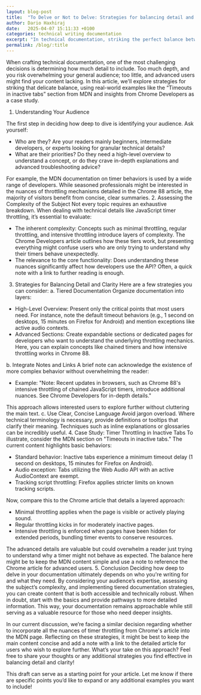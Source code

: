 ```yaml
---
layout: blog-post
title:  "To Delve or Not to Delve: Strategies for balancing detail and clarity in documentation"
author: Dario Haxhiraj
date:   2025-04-07 15:11:33 +0100
categories: technical writing documentation
excerpt: "In technical documentation, striking the perfect balance between depth and clarity is key. Should you provide every nuance, or keep it simple and link out for deeper dives?"
permalink: /blog/:title
---
```




When crafting technical documentation, one of the most challenging decisions is determining how much detail to include. Too much depth, and you risk overwhelming your general audience; too little, and advanced users might find your content lacking. In this article, we'll explore strategies for striking that delicate balance, using real-world examples like the “Timeouts in inactive tabs” section from MDN and insights from Chrome Developers as a case study.

1. Understanding Your Audience

The first step in deciding how deep to dive is identifying your audience. Ask yourself:

- Who are they?
Are your readers mainly beginners, intermediate developers, or experts looking for granular technical details?
- What are their priorities?
Do they need a high-level overview to understand a concept, or do they crave in-depth explanations and advanced troubleshooting advice?

For example, the MDN documentation on timer behaviors is used by a wide range of developers. While seasoned professionals might be interested in the nuances of throttling mechanisms detailed in the Chrome 88 article, the majority of visitors benefit from concise, clear summaries.
2. Assessing the Complexity of the Subject
Not every topic requires an exhaustive breakdown. When dealing with technical details like JavaScript timer throttling, it’s essential to evaluate:
- The inherent complexity:
Concepts such as minimal throttling, regular throttling, and intensive throttling introduce layers of complexity. The Chrome Developers article outlines how these tiers work, but presenting everything might confuse users who are only trying to understand why their timers behave unexpectedly.
- The relevance to the core functionality:
Does understanding these nuances significantly affect how developers use the API? Often, a quick note with a link to further reading is enough.

3. Strategies for Balancing Detail and Clarity
Here are a few strategies you can consider:
a. Tiered Documentation
Organize documentation into layers:
- High-Level Overview:
Present only the critical points that most users need. For instance, note the default timeout behaviors (e.g., 1 second on desktops, 15 minutes on Firefox for Android) and mention exceptions like active audio contexts.
- Advanced Sections:
Create expandable sections or dedicated pages for developers who want to understand the underlying throttling mechanics. Here, you can explain concepts like chained timers and how intensive throttling works in Chrome 88.

b. Integrate Notes and Links
A brief note can acknowledge the existence of more complex behavior without overwhelming the reader:
- Example:
"Note: Recent updates in browsers, such as Chrome 88's intensive throttling of chained JavaScript timers, introduce additional nuances. See Chrome Developers for in-depth details."

This approach allows interested users to explore further without cluttering the main text.
c. Use Clear, Concise Language
Avoid jargon overload. Where technical terminology is necessary, provide definitions or tooltips that clarify their meaning. Techniques such as inline explanations or glossaries can be incredibly useful.
4. Case Study: Timer Throttling in Inactive Tabs
To illustrate, consider the MDN section on "Timeouts in inactive tabs." The current content highlights basic behaviors:
- Standard behavior:
Inactive tabs experience a minimum timeout delay (1 second on desktops, 15 minutes for Firefox on Android).
- Audio exception:
Tabs utilizing the Web Audio API with an active AudioContext are exempt.
- Tracking script throttling:
Firefox applies stricter limits on known tracking scripts.

Now, compare this to the Chrome article that details a layered approach:
- Minimal throttling applies when the page is visible or actively playing sound.
- Regular throttling kicks in for moderately inactive pages.
- Intensive throttling is enforced when pages have been hidden for extended periods, bundling timer events to conserve resources.

The advanced details are valuable but could overwhelm a reader just trying to understand why a timer might not behave as expected. The balance here might be to keep the MDN content simple and use a note to reference the Chrome article for advanced users.
5. Conclusion
Deciding how deep to delve in your documentation ultimately depends on who you're writing for and what they need. By considering your audience’s expertise, assessing the subject’s complexity, and implementing tiered documentation strategies, you can create content that is both accessible and technically robust.
When in doubt, start with the basics and provide pathways to more detailed information. This way, your documentation remains approachable while still serving as a valuable resource for those who need deeper insights.

In our current discussion, we’re facing a similar decision regarding whether to incorporate all the nuances of timer throttling from Chrome's article into the MDN page. Reflecting on these strategies, it might be best to keep the main content concise and add a note with a link to the detailed article for users who wish to explore further.
What’s your take on this approach? Feel free to share your thoughts or any additional strategies you find effective in balancing detail and clarity!

This draft can serve as a starting point for your article. Let me know if there are specific points you’d like to expand or any additional examples you want to include!
